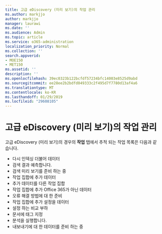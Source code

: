 ```yaml
---
title: 고급 eDiscovery (미리 보기)의 작업 관리
ms.author: markjjo
author: markjjo
manager: laurawi
ms.date: ''
ms.audience: Admin
ms.topic: article
ms.service: o365-administration
localization_priority: Normal
ms.collection: ''
search.appverid:
- MOE150
- MET150
ms.assetid: ''
description: ''
ms.openlocfilehash: 39ec0323b122bcfdf57234bfc14003e8525d9abd
ms.sourcegitcommit: ee28ee2b2bdfd049333c2f495d7f7780d13af4a6
ms.translationtype: MT
ms.contentlocale: ko-KR
ms.lasthandoff: 01/29/2019
ms.locfileid: "29608105"
---
```

# <a name="managing-jobs-in-advanced-ediscovery-preview"></a>고급 eDiscovery (미리 보기)의 작업 관리

고급 eDiscovery (미리 보기)의 경우의 **작업** 탭에서 추적 되는 작업 목록은 다음과 같습니다.

- 다시 인덱싱 더불어 데이터
- 검색 결과 예측합니다.
- 검색 미리 보기를 준비 하는 중
- 작업 집합에 추가 데이터
- 추가 데이터를 다른 작업 집합
- 작업 집합에 추가 Office 365가 아닌 데이터
- 오류 해결 방법에 대 한 준비
- 작업 집합에 추가 설정을 데이터
- 설정 하는 비교 부하
- 문서에 태그 지정
- 분석을 실행합니다.
- 내보내기에 대 한 데이터를 준비 하는 중
